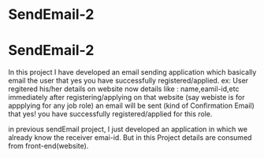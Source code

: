 # SendEmail-2
# SendEmail-2

In this project I have developed an email sending application which basically email the user that yes you have successfully registered/applied.
ex: User regitered his/her details on website now details like : name,eamil-id,etc immediately after registering/applying on that website (say webiste is for appplying for any job role) 
an email will be sent (kind of Confirmation Email) that yes! you have successfully registered/applied for this role.

in previous sendEmail project,
I just developed an application in which we already know the receiver emai-id.
But in this Project details are consumed from front-end(website).
